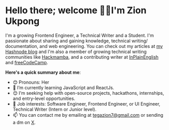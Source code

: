 # Hello there; welcome 👋🏾I'm Zion Ukpong

I'm a growing Frontend Engineer, a Technical Writer and a Student. I'm passionate about sharing and gaining knowledge, technical writing/ documentation, and web engineering. You can check out my articles at [my Hashnode blog](https://techgirltega.hashnode.dev/ ) and I'm also a member of growing technical writing communities like [Hackmamba](https://hackmamba.io/), and a contributing writer at  [InPlainEnglish](https://plainenglish.io/) and [freeCodeCamp](https://www.freecodecamp.org/).

**Here's a quick summary about me**:

- 😊 Pronouns: Her
- 🌱 I’m currently learning JavaScript and ReactJs.
- 😊 I’m seeking help with open-source projects, hackathons, internships, and entry-level opportunities.
- 💼 Job interests: Software Engineer, Frontend Engineer, or UI Engineer, Technical Writer (Intern or Junior level).
- 📫 You can contact me by emailing at tegazion7@gmail.com or sending a dm on [X](https://twitter.com/tega_zion).




